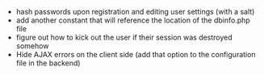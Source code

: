 - hash passwords upon registration and editing user settings (with a salt)  
- add another constant that will reference the location of the dbinfo.php file  
- figure out how to kick out the user if their session was destroyed somehow  
- Hide AJAX errors on the client side (add that option to the configuration file in the backend)
